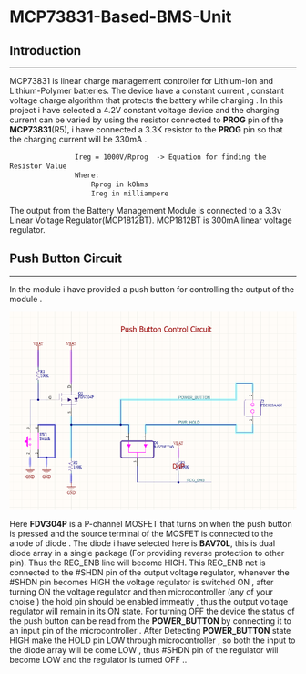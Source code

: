 # MCP73831-Based-BMS-Unit

## Introduction
-----------------------------------------------------

MCP73831 is linear charge management controller for Lithium-Ion and Lithium-Polymer batteries.
The device have a constant current , constant voltage charge algorithm that protects the battery while charging . In this project i have selected a 4.2V constant voltage device and the charging current can be varied by using the resistor connected to **PROG** pin of the **MCP73831**(R5), i have connected a 3.3K resistor to the **PROG** pin so that the charging current will be 330mA . 


                    Ireg = 1000V/Rprog  -> Equation for finding the Resistor Value 
                    Where:
                        Rprog in kOhms
                        Ireg in milliampere

The output from the Battery Management Module is connected to a 3.3v Linear Voltage Regulator(MCP1812BT). MCP1812BT is 300mA linear voltage regulator. 

## Push Button Circuit 
---------------------------------------------------------------

In the module i have provided a push button for controlling the output of the module . 

![push button schematic](https://github.com/theonlyakhil/MCP73831-Based-BMS-Unit/blob/main/Snap/pushbutton_ctrl.png)

Here **FDV304P** is a P-channel MOSFET that turns on when the push button is pressed and the source terminal of the MOSFET is connected to the anode of diode . The diode i have selected here is **BAV70L**, this is dual diode array in a single package (For providing reverse protection to other pin). Thus the REG_ENB line will become HIGH. This REG_ENB net is connected to the #SHDN pin of the output voltage regulator, whenever the #SHDN pin becomes HIGH the voltage regulator is switched ON , after turning ON the voltage regulator and then microcontroller (any of your choise ) the hold pin should be enabled immeatly , thus the output voltage regulator will remain in its ON state. For turning OFF the device the status of the push button can be read from the **POWER_BUTTON** by connecting it to an input pin of the microcontroller . After Detecting **POWER_BUTTON** state HIGH make the HOLD pin LOW through microcontroller , so both the input to the diode array will be come LOW , thus #SHDN pin of the regulator will become LOW and the regulator is turned OFF ..




